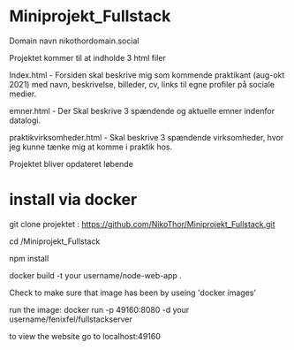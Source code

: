 # Miniprojekt_Fullstack

Domain navn nikothordomain.social


Projektet kommer til at indholde 3 html filer 

Index.html - Forsiden skal beskrive mig som kommende praktikant (aug-okt 2021) med navn, beskrivelse, billeder, cv, links til egne profiler på sociale medier.

emner.html -  Der Skal beskrive 3 spændende og aktuelle emner indenfor datalogi. 

praktikvirksomheder.html - Skal beskrive 3 spændende virksomheder, hvor jeg kunne tænke mig at komme i praktik hos.  


Projektet bliver opdateret løbende

# install via docker

git clone projektet : https://github.com/NikoThor/Miniprojekt_Fullstack.git

cd /Miniprojekt_Fullstack

npm install

docker build -t your username/node-web-app .

Check to make sure that image has been by useing 'docker images'

run the image: docker run -p 49160:8080 -d your username/fenixfel/fullstackserver

to view the website go to localhost:49160

